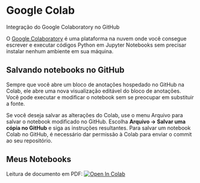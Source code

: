 # Google Colab

Integração do Google Colaboratory no GitHub

O [Google Colaboratory](https://colab.research.google.com/) é uma plataforma na nuvem onde você consegue escrever e executar códigos Python em Jupyter Notebooks sem precisar instalar nenhum ambiente em sua máquina.

## Salvando notebooks no GitHub

Sempre que você abre um bloco de anotações hospedado no GitHub na Colab, ele abre uma nova visualização editável do bloco de anotações. Você pode executar e modificar o notebook sem se preocupar em substituir a fonte.

Se você deseja salvar as alterações do Colab, use o menu Arquivo para salvar o notebook modificado no GitHub. Escolha **Arquivo → Salvar uma cópia no GitHub** e siga as instruções resultantes. Para salvar um notebook Colab no GitHub, é necessário dar permissão à Colab para enviar o commit ao seu repositório.

## Meus Notebooks

Leitura de documento em PDF: [![Open In Colab](https://colab.research.google.com/assets/colab-badge.svg)](https://colab.research.google.com/github/elicosta/googlecolab/blob/master/Notebooks/Reading_PDF.ipynb)
